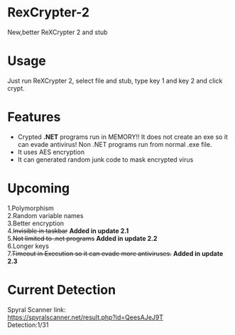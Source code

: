 # RexCrypter-2
New,better ReXCrypter 2 and stub    
# Usage     
Just run ReXCrypter 2, select file and stub, type key 1 and key 2 and click crypt.    
# Features      
* Crypted **.NET** programs run in MEMORY!! It does not create an exe so it can evade antivirus! Non .NET programs run from normal .exe file.
* It uses AES encryption      
* It can generated random junk code to mask encrypted virus          
# Upcoming
1.Polymorphism      
2.Random variable names     
3.Better encryption         
4.~~Invisible in taskbar~~ **Added in update 2.1**           
5.~~Not limited to .net programs~~ **Added in update 2.2**      
6.Longer keys       
7.~~Timeout in Execution so it can evade more antiviruses.~~ **Added in update 2.3**        
#  Current Detection      
Spyral Scanner link:        
https://spyralscanner.net/result.php?id=QeesAJeJ9T        
Detection:1/31
